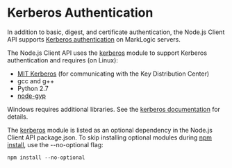 # Kerberos Authentication

In addition to basic, digest, and certificate authentication, the Node.js Client API supports [Kerberos authentication](https://docs.marklogic.com/guide/security/external-auth) on MarkLogic servers.

The Node.js Client API uses the [kerberos](https://www.npmjs.com/package/kerberos) module to support Kerberos authentication and requires (on Linux):

- [MIT Kerberos](http://web.mit.edu/kerberos/dist/) (for communicating with the Key Distribution Center)
- gcc and g++
- Python 2.7
- [node-gyp](https://github.com/nodejs/node-gyp)

Windows requires additional libraries. See the [kerberos documentation](https://www.npmjs.com/package/kerberos) for details.

The [kerberos](https://www.npmjs.com/package/kerberos) module is listed as an optional dependency in the Node.js Client API package.json. To skip installing optional modules during [npm install](https://docs.npmjs.com/cli/install), use the --no-optional flag:

    npm install --no-optional
